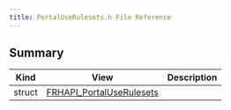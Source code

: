 ```yaml
---
title: PortalUseRulesets.h File Reference
---
```


## Summary
| Kind | View | Description |
|------|------|-------------|
|struct|[FRHAPI_PortalUseRulesets](/unreal-plugins/all/structfrhapi__portaluserulesets/#structFRHAPI__PortalUseRulesets)||
